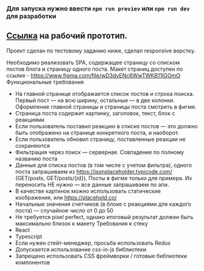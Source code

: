 ### Для запуска нужно ввести `npm run previev` или `npm run dev` для разработки 

## [Ссылка](https://blog-test-case.netlify.app/) на рабочий прототип.

Проект сделан по тестовому заданию ниже, сделал responsive верстку.

Необходимо реализовать SPA, содержащее страницу со списком постов блога и
страницу одного поста. Макет страниц доступен по ссылке -
https://www.figma.com/file/wD3dyENc6WwTWKB11IGOmO
Функциональные требования
* На главной странице отображается список постов и строка поиска. Первый пост —
  на всю ширину, остальные — в две колонки. Оформление главной страницы и
  страницы поста смотреть в фигме.
* Страница поста содержит картинку, заголовок, текст, блок с реакциями
* Если пользователь поставил реакцию в списке постов — это должно быть
  отображено на странице конкретного поста, и наоборот.
* Если пользователь обновил страницу, поставленные реакции не сохраняются
* Фильтрация через поиск — серверная. Совпадение по полному названию поста
* Данные для списка постов (в том числе с учетом фильтра), одного поста
  запрашиваем из https://jsonplaceholder.typicode.com/ (GET/posts, GET/posts/{id}).
  Посты в фигме только для примера. Их переносить НЕ нужно — все данные
  запрашиваем по апи.
* В качестве картинок можно использовать статические изображения, или
  https://placehold.co/
* Начальные значения счетчиков (в блоке с реакциями для каждого поста) —
  случайное число от 0 до 50
* Не требуется pixel perfect, однако итоговый результат должен быть максимально
  близок к макету
  Требования к стеку
* React
* Typescript
* Если нужен стейт-менеджер, просьба использовать Redux
* Допускается использование css-in-js библиотеки
* Запрещено использовать CSS фреймворки / готовые библиотеки компонентов
